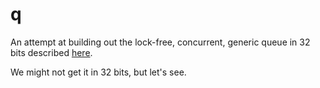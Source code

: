 # q

An attempt at building out the lock-free, concurrent, generic queue in 32 bits described [here](https://nullprogram.com/blog/2022/05/14/).

We might not get it in 32 bits, but let's see.
